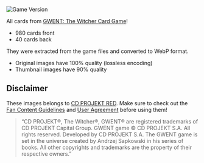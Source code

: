 ![Game Version](https://img.shields.io/github/v/release/adrielcafe/gwent-cards?color=yellow&style=for-the-badge) 

All cards from [GWENT: The Witcher Card Game](https://www.playgwent.com/invite-a-friend/K0QX78TVLX)!
* 980 cards front
* 40 cards back

They were extracted from the game files and converted to WebP format. 
* Original images have 100% quality (lossless encoding)
* Thumbnail images have 90% quality

## Disclaimer

These images belongs to [CD PROJEKT RED](https://en.cdprojektred.com/). Make sure to check out the [Fan Content Guidelines](https://www.playgwent.com/en/fan-content) and [User Agreement](https://regulations.cdprojektred.com/en/user_agreement) before using them!

> “CD PROJEKT®, The Witcher®, GWENT® are registered trademarks of CD PROJEKT Capital Group. GWENT game © CD PROJEKT S.A. All rights reserved. Developed by CD PROJEKT S.A. The GWENT game is set in the universe created by Andrzej Sapkowski in his series of books. All other copyrights and trademarks are the property of their respective owners.”